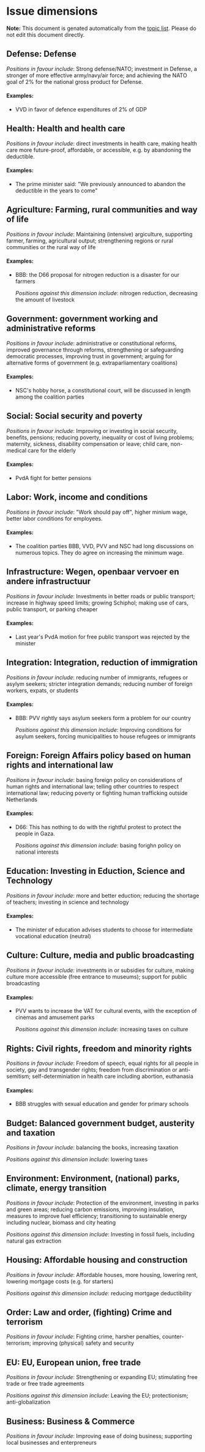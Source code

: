 # Issue dimensions

**Note:** This document is genated automatically from the [topic list](topics.yml).
Please do not edit this document directly.



## Defense: Defense 

_Positions in favour include_: Strong defense/NATO; investment in Defense, a stronger of more effective army/navy/air force; and achieving the NATO goal of 2% for the national gross product for Defense.

#### Examples:

- VVD in favor of defence expenditures of 2% of GDP
  
  

## Health: Health and health care 

_Positions in favour include_: direct investments in health care, making health care more future-proof, affordable, or accessible, e.g. by abandoning the deductible.

#### Examples:

- The prime minister said: "We previously announced to abandon the deductible in the years to come"
  
  

## Agriculture: Farming, rural communities and way of life 

_Positions in favour include_: Maintaining (intensive) argiculture, supporting farmer, farming, agricultural output; strengthening regions or rural communities or the rural way of life

#### Examples:

- BBB: the D66 proposal for nitrogen reduction is a disaster for our farmers
  
  _Positions against this dimension include_: nitrogen reduction, decreasing the amount of livestock



## Government: government working and administrative reforms 

_Positions in favour include_: administrative or constitutional reforms, improved governance through reforms, strengthening or safeguarding democratic processes, improving trust in government; arguing for alternative forms of government (e.g. extraparliamentary coalitions)

#### Examples:

- NSC's hobby horse, a constitutional court, will be discussed in length among the coalition parties
  
  

## Social: Social security and poverty 

_Positions in favour include_: Improving or investing in social security, benefits, pensions; reducing poverty, inequality or cost of living problems; maternity, sickness, disability compensation or leave; child care, non-medical care for the elderly

#### Examples:

- PvdA fight for better pensions
  
  

## Labor: Work, income and conditions 

_Positions in favour include_: "Work should pay off", higher minium wage,  better labor conditions for employees.

#### Examples:

- The coalition parties BBB, VVD, PVV and NSC had long discussions on numerous topics. They do agree on increasing the minimum wage.
  
  

## Infrastructure: Wegen, openbaar vervoer en andere infrastructuur 

_Positions in favour include_: Investments in better roads or public transport; increase in highway speed limits; growing Schiphol; making use of cars, public transport, or parking cheaper

#### Examples:

- Last year's PvdA motion for free public transport was rejected by the minister
  
  

## Integration: Integration, reduction of immigration 

_Positions in favour include_: reducing number of immigrants, refugees or asylym seekers; stricter integration demands; reducing number of foreign workers, expats, or students

#### Examples:

- BBB: PVV rightly says asylum seekers form a problem for our country
  
  _Positions against this dimension include_: Improving conditions for asylum seekers, forcing municipalities to house refugees or immigrants



## Foreign: Foreign Affairs policy based on human rights and international law 

_Positions in favour include_: basing foreign policy on considerations of human rights and international law; telling other countries to respect international law; reducing poverty or fighting human trafficking outside Netherlands

#### Examples:

- D66: This has nothing to do with the rightful protest to protect the people in Gaza.
  
  _Positions against this dimension include_: basing forighn policy on national interests



## Education: Investing in Eduction, Science and Technology 

_Positions in favour include_: more and better eduction; reducing the shortage of teachers; investing in science and technology

#### Examples:

- The minister of education advises students to choose for intermediate vocational education (neutral)
  
  

## Culture: Culture, media and public broadcasting 

_Positions in favour include_: investments in or subsidies for culture, making culture more accessible (free entrance to museums); support for public broadcasting

#### Examples:

- PVV wants to increase the VAT for cultural events, with the exception of cinemas and amusement parks
  
  _Positions against this dimension include_: increasing taxes on culture



## Rights: Civil rights, freedom and minority rights 

_Positions in favour include_: Freedom of speech, equal rights for all people in society, gay and transgender rights; freedom from discrimination or anti-semitism; self-determiniation in health care including abortion, euthanasia

#### Examples:

- BBB struggles with sexual education and gender for primary schools
  
  

## Budget: Balanced government budget, austerity and taxation 

_Positions in favour include_: balancing the books, increasing taxation

_Positions against this dimension include_: lowering taxes



## Environment: Environment, (national) parks, climate, energy transition 

_Positions in favour include_: Protection of the environment, investing in parks and green areas; reducing carbon emissions, improving insulation, measures to improve fuel efficiency; transitioning to sustainable energy including nuclear, biomass and city heating

_Positions against this dimension include_: Investing in fossil fuels, including natural gas extraction



## Housing: Affordable housing and construction 

_Positions in favour include_: Affordable houses, more housing, lowering rent, lowering mortgage costs (e.g. for starters)

_Positions against this dimension include_: reducing mortgage deductibility



## Order: Law and order, (fighting) Crime and terrorism 

_Positions in favour include_: Fighting crime, harsher penalties, counter-terrorism; improving (physical) safety and security



## EU: EU, European union, free trade 

_Positions in favour include_: Strengthening or expanding EU; stimulating free trade or free trade agreements

_Positions against this dimension include_: Leaving the EU; protectionism; anti-globalization



## Business: Business & Commerce 

_Positions in favour include_: Improving ease of doing business; supporting local businesses and enterpreneurs


